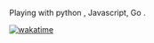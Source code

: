 Playing with python , Javascript, Go .


[![wakatime](https://wakatime.com/badge/user/f6526134-0caa-49f4-a565-384bcda66e62.svg)](https://wakatime.com/@f6526134-0caa-49f4-a565-384bcda66e62)

